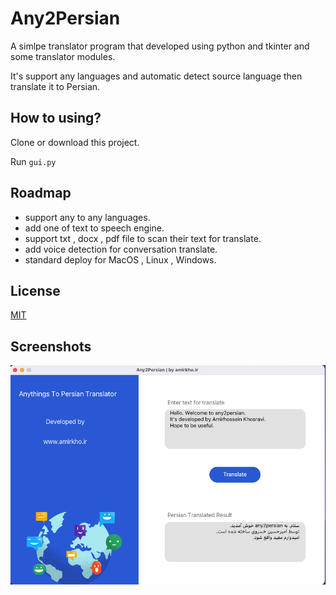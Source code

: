 
# Any2Persian

A simlpe translator program that developed using python and tkinter and some translator modules.

It's support any languages and automatic detect source language then translate it to Persian.




## How to using?

Clone or download this project.

Run `gui.py` 


## Roadmap

- support any to any languages.
- add one of text to speech engine.
- support txt , docx , pdf file to scan their text for translate.
- add voice detection for conversation translate.
- standard deploy for MacOS , Linux , Windows.

## License

[MIT](https://choosealicense.com/licenses/mit/)


## Screenshots

![App Screenshot](https://github.com/amirkho-py/any2persian/blob/main/ScreenShot.png)


